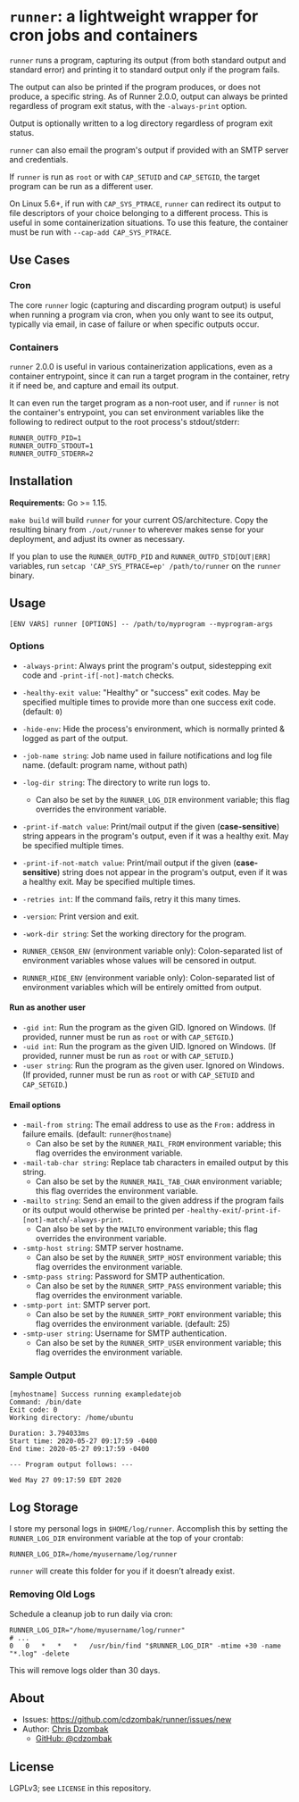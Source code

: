 # `runner`: a lightweight wrapper for cron jobs and containers

`runner` runs a program, capturing its output (from both standard output and standard error) and printing it to standard output only if the program fails.

The output can also be printed if the program produces, or does not produce, a specific string. As of Runner 2.0.0, output can always be printed regardless of program exit status, with the `-always-print` option.

Output is optionally written to a log directory regardless of program exit status.

`runner` can also email the program's output if provided with an SMTP server and credentials.

If `runner` is run as `root` or with `CAP_SETUID` and `CAP_SETGID`, the target program can be run as a different user.

On Linux 5.6+, if run with `CAP_SYS_PTRACE`, `runner` can redirect its output to file descriptors of your choice belonging to a different process. This is useful in some containerization situations. To use this feature, the container must be run with `--cap-add CAP_SYS_PTRACE`.

## Use Cases

### Cron

The core `runner` logic (capturing and discarding program output) is useful when running a program via cron, when you only want to see its output, typically via email, in case of failure or when specific outputs occur.

### Containers

`runner` 2.0.0 is useful in various containerization applications, even as a container entrypoint, since it can run a target program in the container, retry it if need be, and capture and email its output.

It can even run the target program as a non-root user, and if `runner` is not the container's entrypoint, you can set environment variables like the following to redirect output to the root process's stdout/stderr:

```shell
RUNNER_OUTFD_PID=1
RUNNER_OUTFD_STDOUT=1
RUNNER_OUTFD_STDERR=2
```

## Installation

**Requirements:** Go >= 1.15.

`make build` will build `runner` for your current OS/architecture. Copy the resulting binary from `./out/runner` to wherever makes sense for your deployment, and adjust its owner as necessary.

If you plan to use the `RUNNER_OUTFD_PID` and `RUNNER_OUTFD_STD[OUT|ERR]` variables, run `setcap 'CAP_SYS_PTRACE=ep' /path/to/runner` on the `runner` binary.

## Usage

```text
[ENV VARS] runner [OPTIONS] -- /path/to/myprogram --myprogram-args
```

### Options

- `-always-print`: Always print the program's output, sidestepping exit code and `-print-if[-not]-match` checks.
- `-healthy-exit value`: "Healthy" or "success" exit codes. May be specified multiple times to provide more than one success exit code. (default: `0`)
- `-hide-env`: Hide the process's environment, which is normally printed & logged as part of the output.
- `-job-name string`: Job name used in failure notifications and log file name. (default: program name, without path)
- `-log-dir string`: The directory to write run logs to.
    - Can also be set by the `RUNNER_LOG_DIR` environment variable; this flag overrides the environment variable.
- `-print-if-match value`: Print/mail output if the given (**case-sensitive**) string appears in the program's output, even if it was a healthy exit. May be specified multiple times.
- `-print-if-not-match value`: Print/mail output if the given (**case-sensitive**) string does not appear in the program's output, even if it was a healthy exit. May be specified multiple times.
- `-retries int`: If the command fails, retry it this many times.
- `-version`: Print version and exit.
- `-work-dir string`: Set the working directory for the program.

- `RUNNER_CENSOR_ENV` (environment variable only): Colon-separated list of environment variables whose values will be censored in output.
- `RUNNER_HIDE_ENV` (environment variable only): Colon-separated list of environment variables which will be entirely omitted from output.

#### Run as another user
 
- `-gid int`: Run the program as the given GID. Ignored on Windows. (If provided, runner must be run as `root` or with `CAP_SETGID`.)
- `-uid int`: Run the program as the given UID. Ignored on Windows. (If provided, runner must be run as `root` or with `CAP_SETUID`.)
- `-user string`: Run the program as the given user. Ignored on Windows. (If provided, runner must be run as `root` or with `CAP_SETUID` and `CAP_SETGID`.)

#### Email options

- `-mail-from string`: The email address to use as the `From:` address in failure emails. (default: `runner@hostname`)
    - Can also be set by the `RUNNER_MAIL_FROM` environment variable; this flag overrides the environment variable.
- `-mail-tab-char string`: Replace tab characters in emailed output by this string.
    - Can also be set by the `RUNNER_MAIL_TAB_CHAR` environment variable; this flag overrides the environment variable.
- `-mailto string`: Send an email to the given address if the program fails or its output would otherwise be printed per `-healthy-exit`/`-print-if-[not]-match`/`-always-print`.
    - Can also be set by the `MAILTO` environment variable; this flag overrides the environment variable.
- `-smtp-host string`: SMTP server hostname.
    - Can also be set by the `RUNNER_SMTP_HOST` environment variable; this flag overrides the environment variable.
- `-smtp-pass string`: Password for SMTP authentication.
    - Can also be set by the `RUNNER_SMTP_PASS` environment variable; this flag overrides the environment variable.
- `-smtp-port int`: SMTP server port.
    - Can also be set by the `RUNNER_SMTP_PORT` environment variable; this flag overrides the environment variable. (default: 25)
- `-smtp-user string`: Username for SMTP authentication.
    - Can also be set by the `RUNNER_SMTP_USER` environment variable; this flag overrides the environment variable.

### Sample Output

```text
[myhostname] Success running exampledatejob
Command: /bin/date
Exit code: 0
Working directory: /home/ubuntu

Duration: 3.794033ms
Start time: 2020-05-27 09:17:59 -0400
End time: 2020-05-27 09:17:59 -0400

--- Program output follows: ---

Wed May 27 09:17:59 EDT 2020
```

## Log Storage

I store my personal logs in `$HOME/log/runner`. Accomplish this by setting the `RUNNER_LOG_DIR` environment variable at the top of your crontab:

```shell
RUNNER_LOG_DIR=/home/myusername/log/runner
```

`runner` will create this folder for you if it doesn’t already exist.

### Removing Old Logs

Schedule a cleanup job to run daily via cron:

```text
RUNNER_LOG_DIR="/home/myusername/log/runner"
# ...
0	0	*	*	*	/usr/bin/find "$RUNNER_LOG_DIR" -mtime +30 -name "*.log" -delete
```

This will remove logs older than 30 days.

## About

- Issues: https://github.com/cdzombak/runner/issues/new
- Author: [Chris Dzombak](https://www.dzombak.com)
    - [GitHub: @cdzombak](https://www.github.com/cdzombak)

## License

LGPLv3; see `LICENSE` in this repository.
